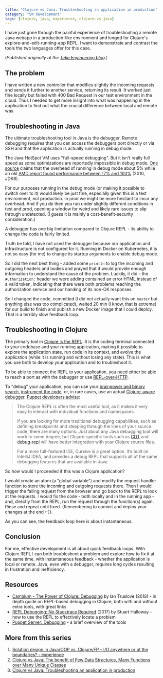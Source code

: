 ```yaml
---
title: "Clojure vs Java: Troubleshooting an application in production"
category: "SW development"
tags: [clojure, java, experience, clojure-vs-java]
---
```


I have just gone through the painful experience of troubleshooting a remote Java webapp in a production-like environment and longed for Clojure's explore-and-edit-running-app REPL. I want to demonstrate and contrast the tools the two languages offer for this case.

<!--more-->

(_Published originally at the [Telia Engineering blog](https://engineering.telia.no/blog/clojure-vs-java-troubleshooting-prod-app)._)

## The problem

I have written a new controller that modifies slightly the incoming requests and sends it further to another service, returning its result. It worked just fine locally but failed with 400 Bad Request in our test environment in the cloud. Thus I needed to get more insight into what was happening in the application to find out what the crucial difference between local and remote was.

## Troubleshooting in Java

The ultimate troubleshooting tool in Java is the debugger. Remote debugging requires that you can access the debuggers port directly or via SSH and that the application is actually running in debug mode.

The Java HotSpot VM uses "full-speed debugging". But it isn't really full speed as some optimizations are reportedly impossible in debug mode. [One source](https://stackoverflow.com/a/6491108/204205) claims that the overhead of running in debug mode about 5% while an old [AMD report found performance between 17% and 100%](https://web.archive.org/web/20160316201129/https://developer.amd.com/resources/documentation-articles/articles-whitepapers/java-performance-when-debugging-is-enabled/) (2010, JDK6).

For our purposes running in the debug mode (or making it possible to switch over to it) would likely be just fine, especially given this is a test environment, not production. In prod we might be more hesitant to incur any overhead. And if you do then you run under slightly different conditions in test and prod, opening a window for weird and likely rare issues to slip through undetected. (I guess it is mainly a cost-benefit-security consideration.)

A debugger has one big limitation compared to Clojure REPL - its ability to change the code is fairly limited.

Truth be told, I have not used the debugger because our application and infrastructure is not configured for it. Running in Docker on Kubernetes, it is not so easy (for me) to change its startup arguments to enable debug mode.

So I did the next best thing - added some `println` to log the incoming and outgoing headers and bodies and prayed that it would provide enough information to understand the cause of the problem. Luckily, it did - the `Authorization:` header we were adding contained an error HTML instead of a valid token, indicating that there were both problems reaching the authorization service and our handing of its non-OK responses.

So I changed the code, committed (I did not actually want this on `master` but anything else was too complicated), waited 20 min (I know, that is extreme) for our build to finish and publish a new Docker image that I could deploy. That is a terribly slow feedback loop.

## Troubleshooting in Clojure

The primary tool in [Clojure is the REPL](https://clojure.org/guides/repl/introduction). It is the coding terminal connected to your codebase and your running application, making it possible to explore the application state, run code in its context, and evolve the application (while it is running and without losing any state). This is what you use both to develop your application and to troubleshoot it.

To be able to connect the REPL to your application, you need either be able to reach a port as with the debugger or use [REPL-over-HTTP](https://devcenter.heroku.com/articles/debugging-clojure).

To "debug" your application, you can use your [brainpower and binary search][Stu1], [instrument the code][Cambium], or, in rare cases, use an actual [Clojure-aware debugger][CDT+Co]. [Puppet developers advise][Puppet]:

>  The Clojure REPL is often the most useful tool, as it makes it very easy to interact with individual functions and namespaces.
>
> If you are looking for more traditional debugging capabilities, such as defining breakpoints and stepping through the lines of your source code, there are many options. Just about any Java debugging tool will work to some degree, but Clojure-specific tools such as [CDT][CDT+Co] and [debug-repl][CDT+Co] will have better integration with your Clojure source files.
>
> For a more full-featured IDE, Cursive is a great option. It’s built on IntelliJ IDEA, and provides a debug REPL that supports all of the same debugging features that are available in Java.

So how would I proceeded if this was a Clojure application?

I would create an atom (a "global variable") and modify the request handler function to store the incoming and outgoing requests there. Then I would trigger the failing request from the browser and go back to the REPL to look at the requests. I would fix the code - both locally and in the running app - and, directly from the REPL, run the request through the function(s) again. Rinse and repeat until fixed. (Remembering to commit and deploy your changes at the end :-)).

As you can see, the feedback loop here is about instantaneous.

## Conclusion

For me, effective development is all about quick feedback loops. With Clojure REPL I can both troubleshoot a problem and explore how to fix it at the same time, with instantaneous feedback - whether the application is local or remote. Java, even with a debugger, requires long cycles resulting in frustration and inefficiency.

## Resources

* [Cambium - The Power of Clojure: Debugging][Cambium] by Ian Truslove (2018) - in depth guide on REPL-based debugging in Clojure, both with and without extra tools, with great links
* [REPL Debugging: No Stacktrace Required][Stu1] (2017) by Stuart Halloway - how to use the REPL to effectively locate a problem
* [Puppet Server: Debugging][Puppet] - a brief overview of the tools

[Stu1]: http://blog.cognitect.com/blog/2017/6/5/repl-debugging-no-stacktrace-required
[Cambium]: https://cambium.consulting/articles/2018/2/8/the-power-of-clojure-debugging
[Puppet]: https://puppet.com/docs/puppetserver/6.2/dev_debugging.html
[CDT+Co]: http://georgejahad.com/clojure/cdt.html

## More from this series

1. [Solution design in Java/OOP vs. Clojure/FP - I/O anywhere or at the boundaries? - experience](/design-in-java-vs-fp/)
2. [Clojure vs Java: The benefit of Few Data Structures, Many Functions over Many Unique Classes](/clojure-vs-java-few-datastructures-over-many-objects/)
3. [Clojure vs Java: Troubleshooting an application in production](/clojure-vs-java-troubleshooting-prod-app/)
